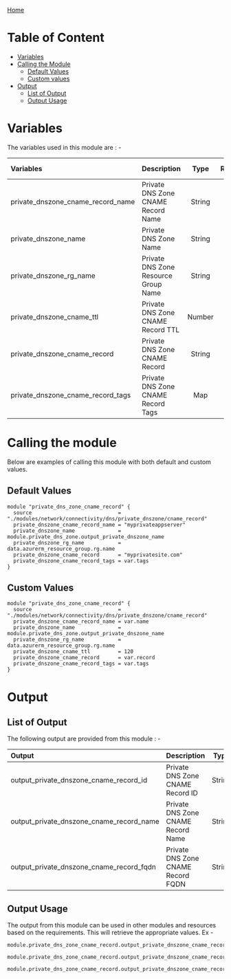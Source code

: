 [Home](../../../../../../README.md)

# Table of Content

- [Variables](#variables)
- [Calling the Module](#calling-the-module)
    - [Default Values](#default-values)
    - [Custom values](#custom-values)
- [Output](#output)
    - [List of Output](#list-of-output)
    - [Output Usage](#output-usage)

# Variables

The variables used in this module are : -

| Variables | Description | Type | Required | Default Values |
|:----------|:------------|:----:|:--------:|:--------------:|
| private_dnszone_cname_record_name | Private DNS Zone CNAME Record Name | String | Yes | NA |
| private_dnszone_name | Private DNS Zone Name | String | Yes | NA |
| private_dnszone_rg_name | Private DNS Zone Resource Group Name | String | Yes | NA |
| private_dnszone_cname_ttl | Private DNS Zone CNAME Record TTL | Number | No | **300** |
| private_dnszone_cname_record | Private DNS Zone CNAME Record | String | Yes | NA |
| private_dnszone_cname_record_tags | Private DNS Zone CNAME Record Tags | Map | Yes | NA |

# Calling the module

Below are examples of calling this module with both default and custom values.

## Default Values

```
module "private_dns_zone_cname_record" {
  source                            = "./modules/network/connectivity/dns/private_dnszone/cname_record"
  private_dnszone_cname_record_name = "myprivateappserver"
  private_dnszone_name              = module.private_dns_zone.output_private_dnszone_name
  private_dnszone_rg_name           = data.azurerm_resource_group.rg.name
  private_dnszone_cname_record      = "myprivatesite.com"
  private_dnszone_cname_record_tags = var.tags
}
```

## Custom Values

```
module "private_dns_zone_cname_record" {
  source                            = "./modules/network/connectivity/dns/private_dnszone/cname_record"
  private_dnszone_cname_record_name = var.name
  private_dnszone_name              = module.private_dns_zone.output_private_dnszone_name
  private_dnszone_rg_name           = data.azurerm_resource_group.rg.name
  private_dnszone_cname_ttl         = 120
  private_dnszone_cname_record      = var.record
  private_dnszone_cname_record_tags = var.tags
}
```

# Output

## List of Output
The following output are provided from this module : -

| Output | Description | Type |
|:------ |:------------|:----:|
| output_private_dnszone_cname_record_id | Private DNS Zone CNAME Record ID | String |
| output_private_dnszone_cname_record_name | Private DNS Zone CNAME Record Name | String |
| output_private_dnszone_cname_record_fqdn | Private DNS Zone CNAME Record FQDN | String |

## Output Usage

The output from this module can be used in other modules and resources based on the requirements. This will retrieve the appropriate values. Ex -

```
module.private_dns_zone_cname_record.output_private_dnszone_cname_record_id
```

```
module.private_dns_zone_cname_record.output_private_dnszone_cname_record_name
```

```
module.private_dns_zone_cname_record.output_private_dnszone_cname_record_fqdn
```